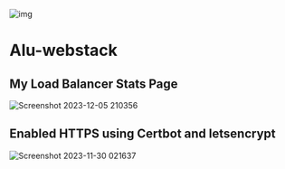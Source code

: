 ![img](https://start.alueducation.com/resource/1568810909000/AluLogoForAdmissions)

# Alu-webstack

## My Load Balancer Stats Page
![Screenshot 2023-12-05 210356](https://github.com/Bobson02/alu-webstack/assets/110787129/36f3fbff-0f3d-4cbb-b747-f7eb93147033)


## Enabled HTTPS using Certbot and letsencrypt

![Screenshot 2023-11-30 021637](https://github.com/Bobson02/alu-webstack/assets/110787129/8666d608-204b-4325-9715-9fc1aa03de50)
